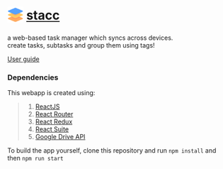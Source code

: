 
# <sub>![icon](public/icons/android-icon-36x36.png)</sub> [stacc](https://stravo1.github.io/stacc) 
  
a web-based task manager which syncs across devices.  
create tasks, subtasks and group them using tags!

[User guide](https://github.com/Stravo1/stacc/wiki)

### Dependencies
This webapp is created using:
>1. [ReactJS](https://reactjs.org/)
>2. [React Router](https://reactrouter.com/)
>3. [React Redux](https://react-redux.js.org/)
>4. [React Suite](https://rsuitejs.com/)
>5. [Google Drive API](https://developers.google.com/drive/api)  

To build the app yourself, clone this repository and run `npm install` and then `npm run start`